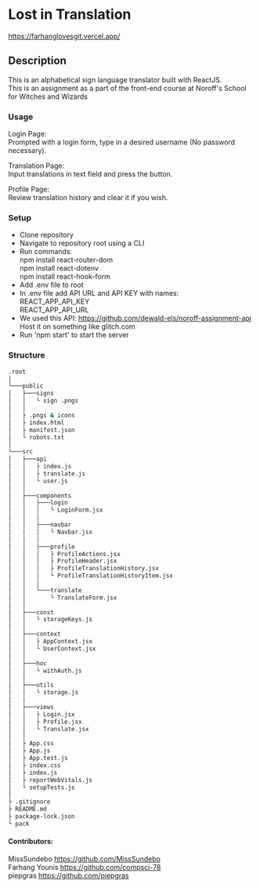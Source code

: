 # Lost in Translation
https://farhanglovesgit.vercel.app/

## Description
This is an alphabetical sign language translator built with ReactJS.<br/>
This is an assignment as a part of the front-end course at Noroff's School for Witches and Wizards<br/>

### Usage
Login Page:<br/>
Prompted with a login form, type in a desired username (No password necessary).

Translation Page:<br/>
Input translations in text field and press the button.

Profile Page:<br/>
Review translation history and clear it if you wish.

### Setup
- Clone repository
- Navigate to repository root using a CLI
- Run commands:<br/>
    npm install react-router-dom<br/>
    npm install react-dotenv<br/>
    npm install react-hook-form
- Add .env file to root
- In .env file add API URL and API KEY with names:<br/>
    REACT_APP_API_KEY<br/>
    REACT_APP_API_URL
- We used this API: https://github.com/dewald-els/noroff-assignment-api<br/>
    Host it on something like glitch.com
- Run 'npm start' to start the server

### Structure
```bash
.root
│
└───public
│   ├───signs
│   │   └ sign .pngs
│   │
│   ├ .pngs & icons
│   ├ index.html
│   ├ manifest.json
│   └ robots.txt
│   
└───src
│   ├───api
│   │   ├ index.js
│   │   ├ translate.js
│   │   └ user.js
│   │
│   ├───components
│   │   ├───login
│   │   │   └ LoginForm.jsx
│   │   │
│   │   ├───navbar
│   │   │   └ Navbar.jsx
│   │   │
│   │   ├───profile
│   │   │   ├ ProfileActions.jsx
│   │   │   ├ ProfileHeader.jsx
│   │   │   ├ ProfileTranslationHistory.jsx
│   │   │   └ ProfileTranslationHistoryItem.jsx
│   │   │
│   │   └───translate
│   │       └ TranslateForm.jsx
│   │
│   ├───const
│   │   └ storageKeys.js
│   │
│   ├───context
│   │   ├ AppContext.jsx
│   │   └ UserContext.jsx
│   │
│   ├───hoc
│   │   └ withAuth.js
│   │
│   ├───utils
│   │   └ storage.js
│   │
│   ├───views
│   │   ├ Login.jsx
│   │   ├ Profile.jsx
│   │   └ Translate.jsx
│   │
│   ├ App.css
│   ├ App.js
│   ├ App.test.js
│   ├ index.css
│   ├ index.js
│   ├ reportWebVitals.js
│   └ setupTests.js
│
├ .gitignore
├ README.md
├ package-lock.json
└ pack
```

#### Contributors:
MissSundebo    https://github.com/MissSundebo<br/>
Farhang Younis https://github.com/compsci-78<br/>
piepgras       https://github.com/piepgras
